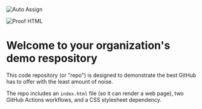 ![Auto Assign](https://github.com/norbah0s/demo-repository/actions/workflows/auto-assign.yml/badge.svg)

![Proof HTML](https://github.com/norbah0s/demo-repository/actions/workflows/proof-html.yml/badge.svg)

# Welcome to your organization's demo respository
This code repository (or "repo") is designed to demonstrate the best GitHub has to offer with the least amount of noise.

The repo includes an `index.html` file (so it can render a web page), two GitHub Actions workflows, and a CSS stylesheet dependency.
